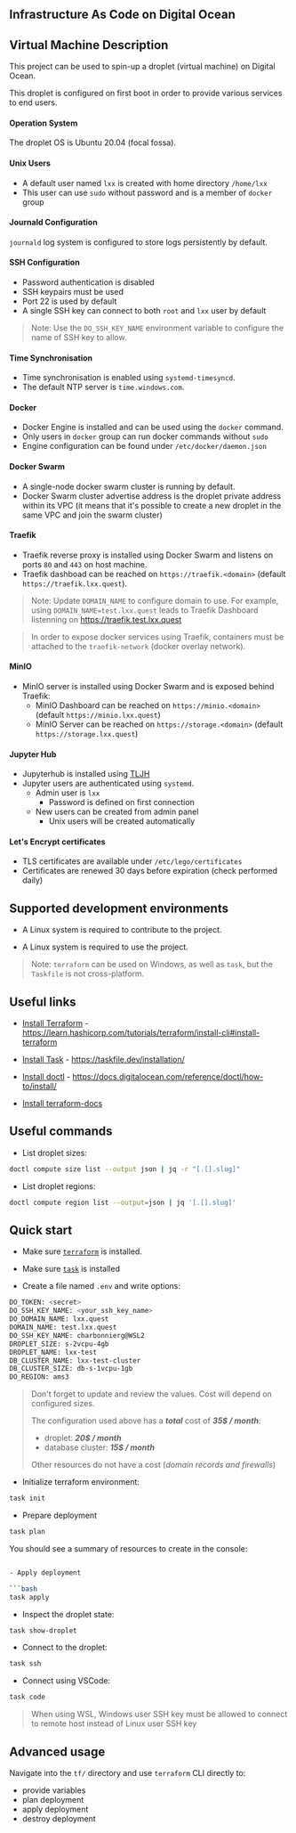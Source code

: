 ## Infrastructure As Code on Digital Ocean

## Virtual Machine Description

This project can be used to spin-up a droplet (virtual machine) on Digital Ocean.

This droplet is configured on first boot in order to provide various services to end users.

#### Operation System

The droplet OS is Ubuntu 20.04 (focal fossa).

#### Unix Users

- A default user named `lxx` is created with home directory `/home/lxx`
- This user can use `sudo` without password and is a member of `docker` group

#### Journald Configuration

`journald` log system is configured to store logs persistently by default.

#### SSH Configuration

- Password authentication is disabled
- SSH keypairs must be used
- Port 22 is used by default
- A single SSH key can connect to both `root` and `lxx` user by default

> Note: Use the `DO_SSH_KEY_NAME` environment variable to configure the name of SSH key to allow.

#### Time Synchronisation

- Time synchronisation is enabled using `systemd-timesyncd`.
- The default NTP server is `time.windows.com`.

#### Docker

- Docker Engine is installed and can be used using the `docker` command.
- Only users in `docker` group can run docker commands without `sudo`
- Engine configuration can be found under `/etc/docker/daemon.json`

#### Docker Swarm

- A single-node docker swarm cluster is running by default.
- Docker Swarm cluster advertise address is the droplet private address within its VPC (it means that it's possible to create a new droplet in the same VPC and join the swarm cluster)

#### Traefik

- Traefik reverse proxy is installed using Docker Swarm and listens on ports `80` and `443` on host machine.
- Traefik dashboad can be reached on `https://traefik.<domain>` (default `https://traefik.lxx.quest`).

> Note: Update `DOMAIN_NAME` to configure domain to use.
> For example, using `DOMAIN_NAME=test.lxx.quest` leads to Traefik Dashboard listenning on <https://traefik.test.lxx.quest>

> In order to expose docker services using Traefik, containers must be attached to the `traefik-network` (docker overlay network).

#### MinIO

- MinIO server is installed using Docker Swarm and is exposed behind Traefik:
  - MinIO Dashboard can be reached on `https://minio.<domain>` (default `https://minio.lxx.quest`)
  - MinIO Server can be reached on `https://storage.<domain>` (default `https://storage.lxx.quest`)

#### Jupyter Hub

- Jupyterhub is installed using [TLJH](https://tljh.jupyter.org/en/latest/)
- Jupyter users are authenticated using `systemd`.
  - Admin user is `lxx`
    - Password is defined on first connection
  - New users can be created from admin panel
    - Unix users will be created automatically

#### Let's Encrypt certificates

- TLS certificates are available under `/etc/lego/certificates`
- Certificates are renewed 30 days before expiration (check performed daily)


## Supported development environments

- A Linux system is required to contribute to the project. 

- A Linux system is required to use the project.

> Note: `terraform` can be used on Windows, as well as `task`, but the `Taskfile` is not cross-platform.

## Useful links

- [Install Terraform](https://learn.hashicorp.com/tutorials/terraform/install-cli#install-terraform) - <https://learn.hashicorp.com/tutorials/terraform/install-cli#install-terraform>

- [Install Task](https://taskfile.dev/installation/) - <https://taskfile.dev/installation/>

- [Install doctl](https://docs.digitalocean.com/reference/doctl/how-to/install/) - <https://docs.digitalocean.com/reference/doctl/how-to/install/>

- [Install terraform-docs](https://terraform-docs.io/user-guide/installation/)

## Useful commands

- List droplet sizes:

```bash
doctl compute size list --output json | jq -r "[.[].slug]"
```

- List droplet regions:

```bash
doctl compute region list --output=json | jq '[.[].slug]'
```



## Quick start

- Make sure [`terraform`](https://learn.hashicorp.com/tutorials/terraform/install-cli#install-terraform) is installed.

- Make sure [`task`](https://taskfile.dev/installation/) is installed

- Create a file named `.env` and write options:

```bash
DO_TOKEN: <secret>
DO_SSH_KEY_NAME: <your_ssh_key_name>
DO_DOMAIN_NAME: lxx.quest
DOMAIN_NAME: test.lxx.quest
DO_SSH_KEY_NAME: charbonnierg@WSL2
DROPLET_SIZE: s-2vcpu-4gb
DROPLET_NAME: lxx-test
DB_CLUSTER_NAME: lxx-test-cluster
DB_CLUSTER_SIZE: db-s-1vcpu-1gb
DO_REGION: ams3
```

> Don't forget to update and review the values. Cost will depend on configured sizes.
>
> The configuration used above has a **_total_** cost of **_35$ / month_**:
>   - droplet: **_20$ / month_**
>   - database cluster: **_15$ / month_**
>
> Other  resources do not have a cost (*domain records and firewalls*)

- Initialize terraform environment:

```bash
task init
```

- Prepare deployment

```bash
task plan
```

You should see a summary of resources to create in the console:

```bash

- Apply deployment

```bash
task apply
```

- Inspect the droplet state:

```bash
task show-droplet
```

- Connect to the droplet:

```bash
task ssh
```

- Connect using VSCode:

```bash
task code
```

> When using WSL, Windows user SSH key must be allowed to connect to remote host instead of Linux user SSH key

## Advanced usage

Navigate into the `tf/` directory and use `terraform` CLI directly to:
- provide variables
- plan deployment
- apply deployment
- destroy deployment
